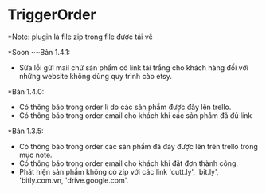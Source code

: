 # TriggerOrder

*Note: plugin là file zip trong file được tải về

*Soon ~~Bản 1.4.1:
- Sửa lỗi gửi mail chứ sản phẩm có link tải trắng cho khách hàng đối với những website không dùng quy trình cào etsy.

*Bản 1.4.0:
- Có thông báo trong order lí do các sản phẩm được đẩy lên trello.
- Có thông báo trong order email cho khách khi các sản phẩm đã đủ link

*Bản 1.3.5:
- Có thông báo trong order các sản phẩm đã đảy được lên trên trello trong mục note.
- Có thông báo trong order email cho khách khi đặt đơn thành công.
- Phát hiện sản phẩm không có zip với các link 'cutt.ly', 'bit.ly', 'bitly.com.vn, 'drive.google.com'.
